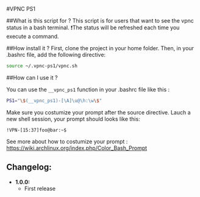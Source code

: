 #VPNC PS1

##What is this script for ?
This script is for users that want to see the vpnc status in a bash terminal. 
:exclamation:The status will be refreshed each time you execute a command.

##How install it ?
First, clone the project in your home folder.
Then, in your .bashrc file, add the following directive:

```bash
source ~/.vpnc-ps1/vpnc.sh
```
##How can I use it ?

You can use the `__vpnc_ps1` function in your .bashrc file like this :

```bash
PS1="\$(__vpnc_ps1)-[\A]\u@\h:\w\$"
```
Make sure you costumize your prompt after the source directive.
Lauch a new shell session, your prompt should looks like this:

```
!VPN-[15:37]foo@bar:~$
```
See more about how to costumize your prompt :
https://wiki.archlinux.org/index.php/Color_Bash_Prompt

## Changelog:
* **1.0.0:**
  * First release
